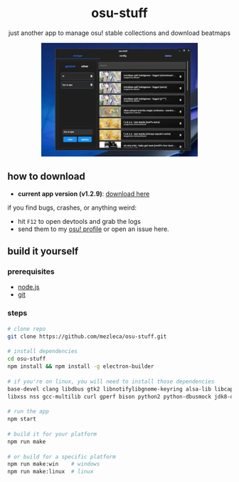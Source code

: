 <div align="center">
    <h1 align="center" style="border: none; margin-bottom: none;">osu-stuff</h1>
    <p align="center">just another app to manage osu! stable collections and download beatmaps</p>
</div>

<p align="center">
  <img width="70%" height="70%" src="https://github.com/mezleca/osu-stuff/blob/main/build/images/menu.png">
</p>

## how to download
- **current app version (v1.2.9)**: [download here](https://github.com/mezleca/osu-stuff/releases/tag/v1.2.9)

if you find bugs, crashes, or anything weird:  
- hit `F12` to open devtools and grab the logs  
- send them to my [osu! profile](https://osu.ppy.sh/users/mzle) or open an issue here.  

## build it yourself

### prerequisites
- [node.js](https://nodejs.org/)  
- [git](https://git-scm.com/downloads)  

### steps
```bash
# clone repo
git clone https://github.com/mezleca/osu-stuff.git

# install dependencies
cd osu-stuff
npm install && npm install -g electron-builder

# if you're on linux, you will need to install those dependencies
base-devel clang libdbus gtk2 libnotifylibgnome-keyring alsa-lib libcap libcups libxtst 
libxss nss gcc-multilib curl gperf bison python2 python-dbusmock jdk8-openjdk

# run the app
npm start

# build it for your platform
npm run make

# or build for a specific platform
npm run make:win    # windows
npm run make:linux  # linux
```
